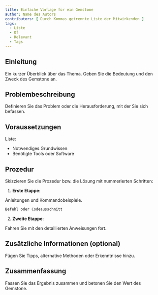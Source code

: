```yaml
---
title: Einfache Vorlage für ein Gemstone
author: Name des Autors
contributors: [ Durch Kommas getrennte Liste der Mitwirkenden ]
tags:
  - Liste
  - Of
  - Relevant
  - Tags
---
```


## Einleitung

Ein kurzer Überblick über das Thema. Geben Sie die Bedeutung und den Zweck des Gemstone an.

## Problembeschreibung

Definieren Sie das Problem oder die Herausforderung, mit der Sie sich befassen.

## Voraussetzungen

Liste:

- Notwendiges Grundwissen
- Benötigte Tools oder Software

## Prozedur

Skizzieren Sie die Prozedur bzw. die Lösung mit nummerierten Schritten:

1. **Erste Etappe**:

  Anleitungen und Kommandobeispiele.

  ```bash
  Befehl oder Codeausschnitt
  ```

2. **Zweite Etappe**:

  Fahren Sie mit den detaillierten Anweisungen fort.

## Zusätzliche Informationen (optional)

Fügen Sie Tipps, alternative Methoden oder Erkenntnisse hinzu.

## Zusammenfassung

Fassen Sie das Ergebnis zusammen und betonen Sie den Wert des Gemstone.
